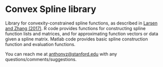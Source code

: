 # Convex Spline library

Library for convexity-constrained spline functions, as described in [Larsen and Zhang (2017)](https://anthonyleezhang.github.io/pdfs/envelope.pdf). R code provides functions for constructing spline function lists and matrices, and for approximating function vectors or data given a spline matrix. Matlab code provides basic spline construction function and evaluation functions.

You can reach me at anthonyz@stanford.edu with any questions/comments/suggestions.
